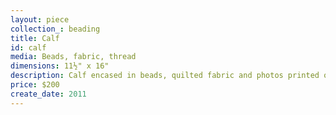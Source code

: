 ```yaml
---
layout: piece
collection_: beading
title: Calf
id: calf
media: Beads, fabric, thread
dimensions: 11½" x 16"
description: Calf encased in beads, quilted fabric and photos printed on cotton matted in glass frame 2 inches in depth.
price: $200
create_date: 2011
---
```

